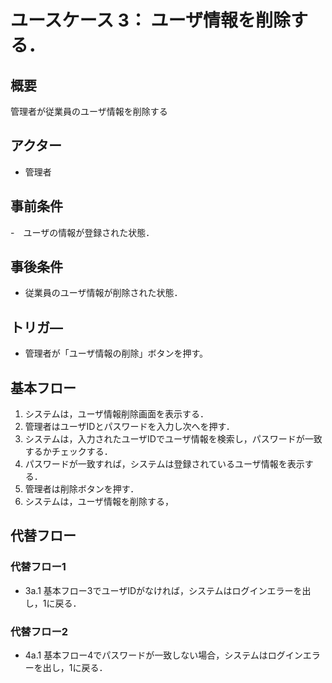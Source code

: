 # ユースケース 3： ユーザ情報を削除する．

## 概要
管理者が従業員のユーザ情報を削除する

## アクター
- 管理者

## 事前条件
-　ユーザの情報が登録された状態．

## 事後条件
- 従業員のユーザ情報が削除された状態．

## トリガ―
- 管理者が「ユーザ情報の削除」ボタンを押す。

## 基本フロー
1. システムは，ユーザ情報削除画面を表示する．
2. 管理者はユーザIDとパスワードを入力し次へを押す．
3. システムは，入力されたユーザIDでユーザ情報を検索し，パスワードが一致するかチェックする．
4. パスワードが一致すれば，システムは登録されているユーザ情報を表示する．
5. 管理者は削除ボタンを押す．
6. システムは，ユーザ情報を削除する，

## 代替フロー
### 代替フロー1
- 3a.1  基本フロー3でユーザIDがなければ，システムはログインエラーを出し，1に戻る．
### 代替フロー2
- 4a.1  基本フロー4でパスワードが一致しない場合，システムはログインエラーを出し，1に戻る．
